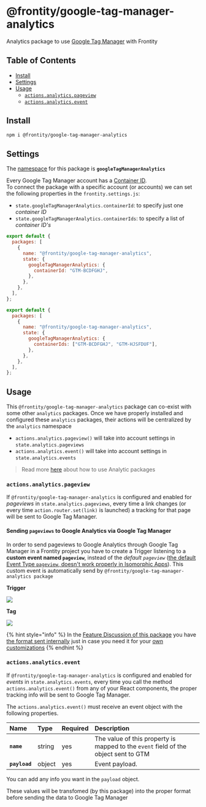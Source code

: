 # @frontity/google-tag-manager-analytics

Analytics package to use [Google Tag Manager](https://tagmanager.google.com/) with Frontity

## Table of Contents

- [Install](google-tag-manager-analytics.md#install)
- [Settings](google-tag-manager-analytics.md#settings)
- [Usage](google-tag-manager-analytics.md#usage)
  - [`actions.analytics.pageview`](google-tag-manager-analytics.md#actions-analytics-pageview)
  - [`actions.analytics.event`](google-tag-manager-analytics.md#actions-analytics-event)

## Install

```bash
npm i @frontity/google-tag-manager-analytics
```

## Settings

The [namespace](https://docs.frontity.org/learning-frontity/namespaces) for this package is **`googleTagManagerAnalytics`**

Every Google Tag Manager account has a [Container ID](https://support.google.com/tagmanager/answer/6103696?hl=en).  
To connect the package with a specific account \(or accounts\) we can set the following properties in the `frontity.settings.js`:

- `state.googleTagManagerAnalytics.containerId`: to specify just one _container ID_
- `state.googleTagManagerAnalytics.containerIds`: to specify a list of _container ID's_

```javascript
export default {
  packages: [
    {
      name: "@frontity/google-tag-manager-analytics",
      state: {
        googleTagManagerAnalytics: {
          containerId: "GTM-BCDFGHJ",
        },
      },
    },
  ],
};
```

```javascript
export default {
  packages: [
    {
      name: "@frontity/google-tag-manager-analytics",
      state: {
        googleTagManagerAnalytics: {
          containerIds: ["GTM-BCDFGHJ", "GTM-HJSFDUF"],
        },
      },
    },
  ],
};
```

## Usage

This `@frontity/google-tag-manager-analytics` package can co-exist with some other `analytics` packages. Once we have properly installed and configured these `analytics` packages, their actions will be centralized by the `analytics` namespace

- `actions.analytics.pageview()` will take into account settings in `state.analytics.pageviews`
- `actions.analytics.event()` will take into account settings in `state.analytics.events`

> Read more [here](./#how-to-use) about how to use Analytic packages

### `actions.analytics.pageview`

If `@frontity/google-tag-manager-analytics` is configured and enabled for _pageviews_ in `state.analytics.pageviews`, every time a link changes \(or every time `action.router.set(link)` is launched\) a tracking for that page will be sent to Google Tag Manager.

#### Sending `pageviews` to Google Analytics via Google Tag Manager

In order to send pageviews to Google Analytics through Google Tag Manager in a Frontity project you have to create a Trigger listening to a **custom event named `pageview`**, instead of the _default `pageview`_ \([the default Event Type `pageview`, doesn't work properly in Isomorphic Apps](https://github.com/frontity/docs/issues/262#issuecomment-822417769)\). This custom event is automatically send by `@frontity/google-tag-manager-analytics package`

**Trigger**

![](https://frontity.org/wp-content/uploads/2021/04/google-tag-manager-custom-event.png)

**Tag**

![](https://frontity.org/wp-content/uploads/2021/04/google-tag-manager-tag.png)

{% hint style="info" %}
In the [Feature Discussion of this package](https://community.frontity.org/t/google-tag-manager-package/1400) you have [the format sent internally](https://community.frontity.org/t/google-tag-manager-package/1400/18) just in case you need it for your [own customizations](https://github.com/frontity/docs/issues/262#issuecomment-822426997)
{% endhint %}

### `actions.analytics.event`

If `@frontity/google-tag-manager-analytics` is configured and enabled for _events_ in `state.analytics.events`, every time you call the method `actions.analytics.event()` from any of your React components, the proper tracking info will be sent to Google Tag Manager.

The `actions.analytics.event()` must receive an event object with the following properties.

| Name          | Type   | Required | Description                                                                         |
| :------------ | :----- | :------- | :---------------------------------------------------------------------------------- |
| **`name`**    | string | yes      | The value of this property is mapped to the `event` field of the object sent to GTM |
| **`payload`** | object | yes      | Event payload.                                                                      |

You can add any info you want in the `payload` object.

These values will be transfomed \(by this package\) into the proper format before sending the data to Google Tag Manager
